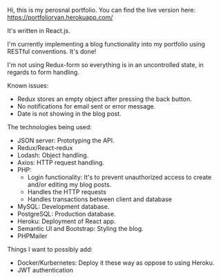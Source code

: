 Hi, this is my perosnal portfolio. You can find the live version here: https://portfolioryan.herokuapp.com/

It's written in React.js.

I'm currently implementing a blog functionality into my portfolio using RESTful conventions. It's done!

I'm not using Redux-form so everything is in an uncontrolled state, in regards to form handling.

Known issues:
- Redux stores an empty object after pressing the back button.
- No notifications for email sent or error message.
- Date is not showing in the blog post.

The technologies being used:

- JSON server: Prototyping the API.
- Redux/React-redux
- Lodash: Object handling.
- Axios: HTTP request handling.
- PHP: 
  - Login functionality: It's to prevent unauthorized access to create and/or editing my blog posts.
  - Handles the HTTP requests
  - Handles transactions between client and database
- MySQL: Development database.
- PostgreSQL: Production database.
- Heroku: Deployment of React app.
- Semantic UI and Bootstrap: Styling the blog.
- PHPMailer

Things I want to possibly add:
- Docker/Kurbernetes: Deploy it these way as oppose to using Heroku.
- JWT authentication